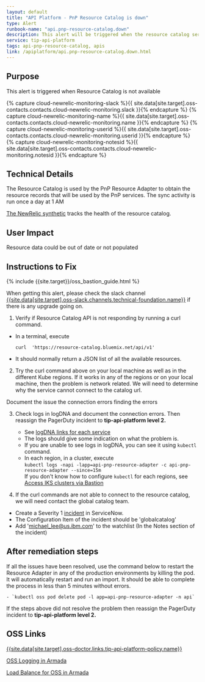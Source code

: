 ```yaml
---
layout: default
title: "API Platform - PnP Resource Catalog is down"
type: Alert
runbook-name: "api.pnp-resource-catalog.down"
description: This alert will be triggered when the resource catalog service is not available
service: tip-api-platform
tags: api-pnp-resource-catalog, apis
link: /apiplatform/api.pnp-resource-catalog.down.html
---
```


## Purpose
This alert is triggered when Resource Catalog is not available

{% capture cloud-newrelic-monitoring-slack %}{{ site.data[site.target].oss-contacts.contacts.cloud-newrelic-monitoring.slack }}{% endcapture %}
{% capture cloud-newrelic-monitoring-name %}{{ site.data[site.target].oss-contacts.contacts.cloud-newrelic-monitoring.name }}{% endcapture %}
{% capture cloud-newrelic-monitoring-userid %}{{ site.data[site.target].oss-contacts.contacts.cloud-newrelic-monitoring.userid }}{% endcapture %}
{% capture cloud-newrelic-monitoring-notesid %}{{ site.data[site.target].oss-contacts.contacts.cloud-newrelic-monitoring.notesid }}{% endcapture %}


## Technical Details
The Resource Catalog is used by the PnP Resource Adapter to obtain the resource records that will be used by the PnP services.  The sync activity is run once a day at 1 AM


[The NewRelic synthetic](https://synthetics.newrelic.com/accounts/1926897/monitors/c9367985-a0e8-4d39-aaff-dcb731c658d5/results) tracks the health of the resource catalog.


## User Impact
Resource data could be out of date or not populated


## Instructions to Fix

{% include {{site.target}}/oss_bastion_guide.html %}

When getting this alert, please check the slack channel [{{site.data[site.target].oss-slack.channels.technical-foundation.name}}]({{site.data[site.target].oss-slack.channels.technical-foundation.link}}) if there is any upgrade going on.


1. Verify if Resource Catalog API is not responding by running a curl command.
 - In a terminal, execute
   ```
   curl  'https://resource-catalog.bluemix.net/api/v1'
   ```
 - It should normally return a JSON list of all the available resources.


2. Try the curl command above on your local machine as well as in the different Kube regions.   If it works in any of the regions or on your local machine, then the problem is network related.  We will need to determine why the service cannot connect to the catalog url.

Document the issue the connection errors finding the errors

3. Check logs in logDNA and document the connection errors. Then reassign the PagerDuty incident to **tip-api-platform level 2.**
    - See [logDNA links for each service]({{site.baseurl}}/docs/runbooks/apiplatform/ibm/APIs_logDNA_links.html)
    - The logs should give some indication on what the problem is.
    - If you are unable to see logs in logDNA, you can see it using `kubectl` command.
    - In each region, in a cluster, execute  
    `kubectl logs -napi -lapp=api-pnp-resource-adapter -c api-pnp-resource-adapter --since=15m`  
    If you don't know how to configure `kubectl` for each regions, see [Access IKS clusters via Bastion](https://github.ibm.com/cloud-sre/ToolsPlatform/wiki/OSS-Bastion-User-Guide---Account-Migration#a1-2)  


4.  If the curl commands are not able to connect to the resource catalog, we will need contact the global catalog team.  
  - Create a Severity 1 [incident](https://watson.service-now.com/nav_to.do?uri=%2Fincident.do%3Fsys_id%3D-1%26sysparm_query%3Dactive%3Dtrue%26sysparm_stack%3Dincident_list.do%3Fsysparm_query%3Dactive%3Dtrue) in ServiceNow.
  - The Configuration Item of the incident should be 'globalcatalog'
  - Add 'michael_lee@us.ibm.com' to the watchlist (In the Notes section of the incident)


## After remediation steps

   If all the issues have been resolved, use the command below to restart the Resource Adapter in any of the production environments by killing the pod.   It will automatically restart and run an import.   It should be able to complete the process in less than 5 minutes without errors.

    - `kubectl oss pod delete pod -l app=api-pnp-resource-adapter -n api`


If the steps above did not resolve the problem then reassign the PagerDuty incident to **tip-api-platform level 2.**





## OSS Links
[{{site.data[site.target].oss-doctor.links.tip-api-platform-policy.name}}]({{site.data[site.target].oss-doctor.links.tip-api-platform-policy.link}})

[OSS Logging in Armada]({{site.data[site.target].oss-apiplatform.links.oss-logging-armada.link}})

[Load Balance for OSS in Armada]({{site.data[site.target].oss-apiplatform.links.oss-lb-armada.link}})
